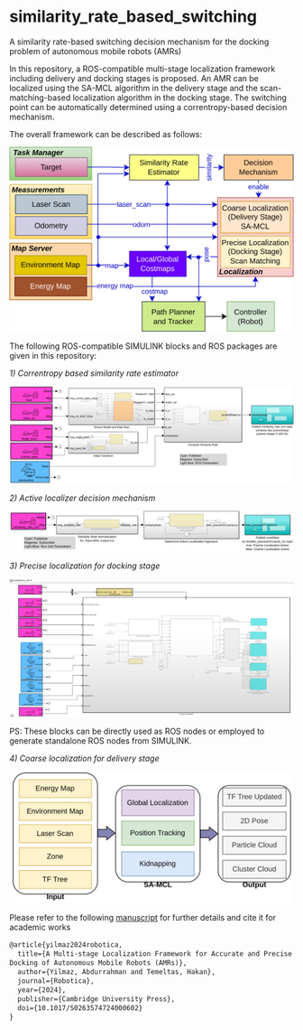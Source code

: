 # similarity_rate_based_switching
A similarity rate-based switching decision mechanism for the docking problem of autonomous mobile robots (AMRs)

In this repository, a ROS-compatible multi-stage localization framework including delivery and docking stages is proposed. An AMR can be localized using the SA-MCL algorithm in the delivery stage and the scan-matching-based localization algorithm in the docking stage. The switching point can be automatically determined using a correntropy-based decision mechanism. 

The overall framework can be described as follows:

![](https://github.com/yilmazabdurrah/similarity_rate_based_switching/blob/master/figures/Framework.png?raw=true)

The following ROS-compatible SIMULINK blocks and ROS packages are given in this repository:

_1) Correntropy based similarity rate estimator_

![](https://github.com/yilmazabdurrah/similarity_rate_based_switching/blob/master/figures/SimilarityRateEstimatorSIMULINK_v02.png?raw=true)

_2) Active localizer decision mechanism_

![](https://github.com/yilmazabdurrah/similarity_rate_based_switching/blob/master/figures/DecisionMechanismSIMULINK_v02.png?raw=true)

_3) Precise localization for docking stage_

![](https://github.com/yilmazabdurrah/similarity_rate_based_switching/blob/master/figures/ScanMatcher_v21.png?raw=true)

PS: These blocks can be directly used as ROS nodes or employed to generate standalone ROS nodes from SIMULINK.

_4) Coarse localization for delivery stage_ 

![](https://github.com/yilmazabdurrah/similarity_rate_based_switching/blob/master/figures/SA-MCL.png?raw=true)

Please refer to the following [manuscript](https://doi.org/10.1017/S0263574724000602) for further details and cite it for academic works

```
@article{yilmaz2024robotica,
  title={A Multi-stage Localization Framework for Accurate and Precise Docking of Autonomous Mobile Robots (AMRs)},
  author={Yilmaz, Abdurrahman and Temeltas, Hakan},
  journal={Robotica},
  year={2024},
  publisher={Cambridge University Press},
  doi={10.1017/S0263574724000602}
}
```


